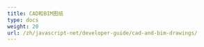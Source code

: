 ```yaml
---
title: CAD和BIM图纸
type: docs
weight: 20
url: /zh/javascript-net/developer-guide/cad-and-bim-drawings/
---
```

